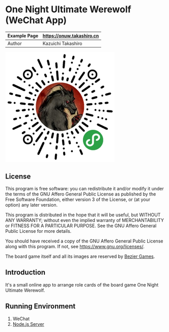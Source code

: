One Night Ultimate Werewolf (WeChat App)
==========

| Example Page |        https://onuw.takashiro.cn      |
|--------------|---------------------------------------|
| Author       |           Kazuichi Takashiro          |


![Wechat Mini-Program](https://raw.githubusercontent.com/takashiro/asmodee-werewolf-wechat/dev/logo.jpg)

License
-------
This program is free software: you can redistribute it and/or modify
it under the terms of the GNU Affero General Public License as
published by the Free Software Foundation, either version 3 of the
License, or (at your option) any later version.

This program is distributed in the hope that it will be useful,
but WITHOUT ANY WARRANTY; without even the implied warranty of
MERCHANTABILITY or FITNESS FOR A PARTICULAR PURPOSE.  See the
GNU Affero General Public License for more details.

You should have received a copy of the GNU Affero General Public License
along with this program. If not, see <https://www.gnu.org/licenses/>.

The board game itself and all its images are reserved by [Bezier Games](https://beziergames.com/).

Introduction
------------

It's a small online app to arrange role cards of the board game One Night Ultimate Werewolf.

Running Environment
-------------------
1. WeChat
2. [Node.js Server](https://github.com/takashiro/bezier-werewolf-server)
